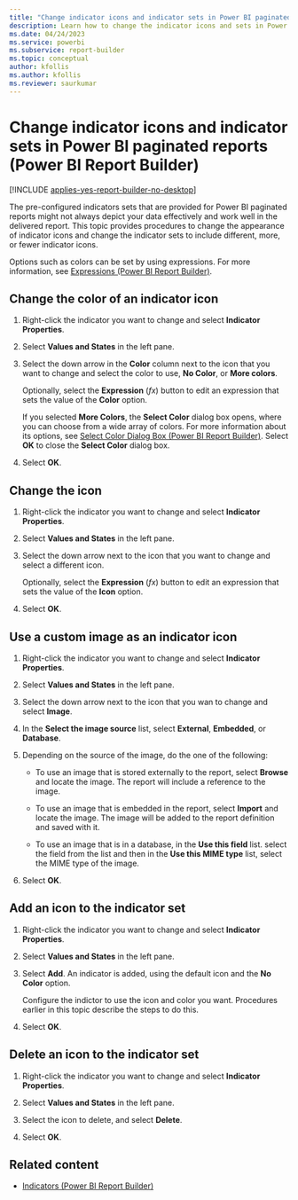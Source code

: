 ```yaml
---
title: "Change indicator icons and indicator sets in Power BI paginated reports | Microsoft Docs"
description: Learn how to change the indicator icons and sets in Power BI paginated report to include different, more, or fewer indicator icons enabling you to depict data better in Power BI Report Builder.  
ms.date: 04/24/2023
ms.service: powerbi
ms.subservice: report-builder
ms.topic: conceptual
author: kfollis
ms.author: kfollis
ms.reviewer: saurkumar
---
```

# Change indicator icons and indicator sets in Power BI paginated reports (Power BI Report Builder)

[!INCLUDE [applies-yes-report-builder-no-desktop](../../../includes/applies-yes-report-builder-no-desktop.md)]

  The pre-configured indicators sets that are provided for Power BI paginated reports might not always depict your data effectively and work well in the delivered report. This topic provides procedures to change the appearance of indicator icons and change the indicator sets to include different, more, or fewer indicator icons.  
  
 Options such as colors can be set by using expressions. For more information, see [Expressions &#40;Power BI Report Builder&#41;](/sql/reporting-services/report-design/expressions-report-builder-and-ssrs).  
  
## Change the color of an indicator icon  
  
1.  Right-click the indicator you want to change and select **Indicator Properties**.  
  
2.  Select **Values and States** in the left pane.  
  
3.  Select the down arrow in the **Color** column next to the icon that you want to change and select the color to use, **No Color**, or **More colors**.  
  
     Optionally, select the **Expression** (*fx*) button to edit an expression that sets the value of the **Color** option.  
  
     If you selected **More Colors**, the **Select Color** dialog box opens, where you can choose from a wide array of colors. For more information about its options, see [Select Color Dialog Box &#40;Power BI Report Builder&#41;](/sql/reporting-services/report-design/formatting-lines-colors-and-images-report-builder-and-ssrs). Select **OK** to close the **Select Color** dialog box.  
  
4.  Select **OK**.  
  
## Change the icon  
  
1.  Right-click the indicator you want to change and select **Indicator Properties**.  
  
2.  Select **Values and States** in the left pane.  
  
3.  Select the down arrow next to the icon that you want to change and select a different icon.  
  
     Optionally, select the **Expression** (*fx*) button to edit an expression that sets the value of the **Icon** option.  
  
4.  Select **OK**.  
  
## Use a custom image as an indicator icon  
  
1.  Right-click the indicator you want to change and select **Indicator Properties**.  
  
2.  Select **Values and States** in the left pane.  
  
3.  Select the down arrow next to the icon that you wan to change and select **Image**.  
  
4.  In the **Select the image source** list, select **External**, **Embedded**, or **Database**.  
  
5.  Depending on the source of the image, do the one of the following:  
  
    -   To use an image that is stored externally to the report, select **Browse** and locate the image. The report will include a reference to the image.  
  
    -   To use an image that is embedded in the report, select **Import** and locate the image. The image will be added to the report definition and saved with it.  
  
    -   To use an image that is in a database, in the **Use this field** list. select the field from the list and then in the **Use this MIME type** list, select the MIME type of the image.  
  
6.  Select **OK**.  
  
## Add an icon to the indicator set  
  
1.  Right-click the indicator you want to change and select **Indicator Properties**.  
  
2.  Select **Values and States** in the left pane.  
  
3.  Select **Add**. An indicator is added, using the default icon and the **No Color** option.  
  
     Configure the indictor to use the icon and color you want. Procedures earlier in this topic describe the steps to do this.  
  
4.  Select **OK**.  
  
## Delete an icon to the indicator set  
  
1.  Right-click the indicator you want to change and select **Indicator Properties**.  
  
2.  Select **Values and States** in the left pane.  
  
3.  Select the icon to delete, and select **Delete**.  
  
4.  Select **OK**.  
  
## Related content

- [Indicators &#40;Power BI Report Builder&#41;](/sql/reporting-services/report-design/indicators-report-builder-and-ssrs)  
  

